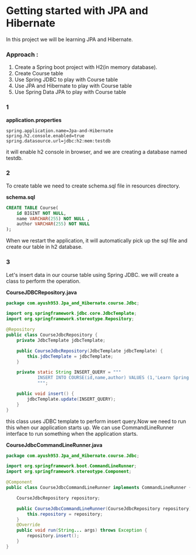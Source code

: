 # Getting started with JPA and Hibernate
In this project we will be learning JPA and Hibernate.

### Approach :
1. Create a Spring boot project with H2(in memory database).
2. Create Course table
3. Use Spring JDBC to play with Course table
4. Use JPA and Hibernate to play with Course table
5. Use Spring Data JPA to play with Course table

### 1 
**application.properties**
```properties
spring.application.name=Jpa-and-Hibernate
spring.h2.console.enabled=true
spring.datasource.url=jdbc:h2:mem:testdb
```
it will enable h2 console in browser, and we are creating a database named testdb.

### 2
To create table we need to create schema.sql file in resources directory.

**schema.sql**
```sql
CREATE TABLE Course(
    id BIGINT NOT NULL,
    name VARCHAR(255) NOT NULL ,
    author VARCHAR(255) NOT NULL
);
```
When we restart the application, it will automatically pick up the sql file and create our table in h2 database.

### 3
Let's insert data in our course table using Spring JDBC.
we will create a class to perform the operation.

**CourseJDBCRepository.java**
```java
package com.ayush953.Jpa_and_Hibernate.course.Jdbc;

import org.springframework.jdbc.core.JdbcTemplate;
import org.springframework.stereotype.Repository;

@Repository
public class CourseJdbcRepository {
    private JdbcTemplate jdbcTemplate;

    public CourseJdbcRepository(JdbcTemplate jdbcTemplate) {
        this.jdbcTemplate = jdbcTemplate;
    }

    private static String INSERT_QUERY = """
            INSERT INTO COURSE(id,name,author) VALUES (1,'Learn Spring boot','xyz');
            """;

    public void insert() {
        jdbcTemplate.update(INSERT_QUERY);
    }
}
```
this class uses JDBC template to perform insert query.Now we need to run this when our application starts up. We can use CommandLineRunner interface to run something when the application starts.

**CourseJdbcCommandLineRunner.java**
```java
package com.ayush953.Jpa_and_Hibernate.course.Jdbc;

import org.springframework.boot.CommandLineRunner;
import org.springframework.stereotype.Component;

@Component
public class CourseJdbcCommandLineRunner implements CommandLineRunner {

    CourseJdbcRepository repository;

    public CourseJdbcCommandLineRunner(CourseJdbcRepository repository) {
        this.repository = repository;
    }
    @Override
    public void run(String... args) throws Exception {
        repository.insert();
    }
}
```